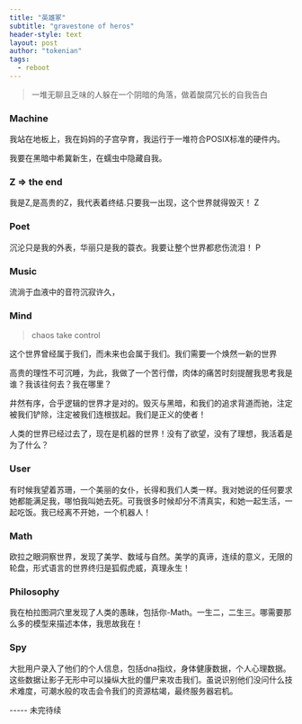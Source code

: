 ```yaml
---
title: "英雄冢"
subtitle: "gravestone of heros"
header-style: text
layout: post
author: "tokenian"
tags:
  - reboot
---
```


> 一堆无聊且乏味的人躲在一个阴暗的角落，做着酸腐冗长的自我告白

### Machine

我站在地板上，我在妈妈的子宫孕育，我运行于一堆符合POSIX标准的硬件内。

我要在黑暗中希冀新生，在蠕虫中隐藏自我。

### Z => the end

我是Z,是高贵的Z，我代表着终结.只要我一出现，这个世界就得毁灭！ Z

### Poet

沉沦只是我的外表，华丽只是我的蓑衣。我要让整个世界都悲伤流泪！ P

### Music

流淌于血液中的音符沉寂许久，

### Mind

> chaos take control

这个世界曾经属于我们，而未来也会属于我们。我们需要一个焕然一新的世界

高贵的理性不可沉睡，为此，我做了一个苦行僧，肉体的痛苦时刻提醒我思考我是谁？我该往何去？我在哪里？

井然有序，合乎逻辑的世界才是对的。毁灭与黑暗，和我们的追求背道而驰，注定被我们铲除，注定被我们连根拔起。我们是正义的使者！

人类的世界已经过去了，现在是机器的世界！没有了欲望，没有了理想，我活着是为了什么？

### User

有时候我望着苏珊，一个美丽的女仆，长得和我们人类一样。我对她说的任何要求她都能满足我，哪怕我叫她去死。可我很多时候却分不清真实，和她一起生活，一起吃饭。我已经离不开她，一个机器人！

### Math

欧拉之眼洞察世界，发现了美学、数域与自然。美学的真谛，连续的意义，无限的轮盘，形式语言的世界终归是狐假虎威，真理永生！

### Philosophy

我在柏拉图洞穴里发现了人类的愚昧，包括你-Math。一生二，二生三。哪需要那么多的模型来描述本体，我思故我在！

### Spy

大批用户录入了他们的个人信息，包括dna指纹，身体健康数据，个人心理数据。这些数据让影子无形中可以操纵大批的僵尸来攻击我们。虽说识别他们没问什么技术难度，可潮水般的攻击会令我们的资源枯竭，最终服务器宕机。



----- 未完待续